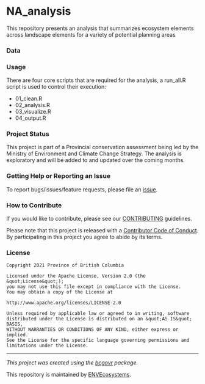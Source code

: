 <!-- Add a project state badge
See https://github.com/BCDevExchange/Our-Project-Docs/blob/master/discussion/projectstates.md
If you have bcgovr installed and you use RStudio, click the 'Insert BCDevex Badge' Addin. -->

# NA_analysis

This repository presents an analysis that summarizes ecosystem elements
across landscape elements for a variety of potential planning areas

### Data

### Usage

There are four core scripts that are required for the analysis, a
run_all.R script is used to control their execution:

-   01_clean.R
-   02_analysis.R
-   03_visualize.R
-   04_output.R

### Project Status

This project is part of a Provincial conservation assessment being led
by the Ministry of Environment and Climate Change Strategy. The analysis
is exploratory and will be added to and updated over the coming months.

### Getting Help or Reporting an Issue

To report bugs/issues/feature requests, please file an
[issue](https://github.com/bcgov/BC_HumanFootprint/issues/).

### How to Contribute

If you would like to contribute, please see our
[CONTRIBUTING](CONTRIBUTING.md) guidelines.

Please note that this project is released with a [Contributor Code of
Conduct](CODE_OF_CONDUCT.md). By participating in this project you agree
to abide by its terms.

### License

    Copyright 2021 Province of British Columbia

    Licensed under the Apache License, Version 2.0 (the &quot;License&quot;);
    you may not use this file except in compliance with the License.
    You may obtain a copy of the License at

    http://www.apache.org/licenses/LICENSE-2.0

    Unless required by applicable law or agreed to in writing, software distributed under the License is distributed on an &quot;AS IS&quot; BASIS,
    WITHOUT WARRANTIES OR CONDITIONS OF ANY KIND, either express or implied.
    See the License for the specific language governing permissions and limitations under the License.

------------------------------------------------------------------------

*This project was created using the
[bcgovr](https://github.com/bcgov/bcgovr) package.*

This repository is maintained by
[ENVEcosystems](https://github.com/orgs/bcgov/teams/envecosystems/members).
